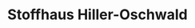 ---
title: "Stoffhaus Hiller-Oschwald"
url: /wangen-im-allgaeu/stoffhaus-hiller-oschwald/
shop: Textil
---